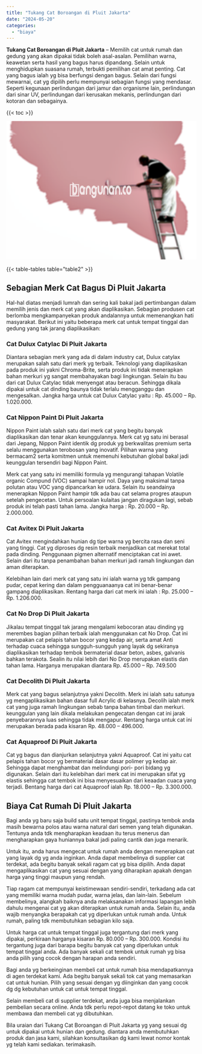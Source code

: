 ```yaml
---
title: "Tukang Cat Boroangan di Pluit Jakarta"
date: "2024-05-20"
categories: 
  - "biaya"
---
```


**Tukang Cat Boroangan di Pluit Jakarta** – Memilih cat untuk rumah dan gedung yang akan dipakai tidak boleh asal-asalan. Pemilihan warna, keawetan serta hasil yang bagus harus dipandang. Selain untuk menghidupkan suasana rumah, terbukti pemilihan cat amat penting. Cat yang bagus ialah yg bisa berfungsi dengan bagus. Selain dari fungsi mewarnai, cat yg dipilih perlu mempunyai sebagian fungsi yang mendasar. Seperti kegunaan perlindungan dari jamur dan organisme lain, perlindungan dari sinar UV, perlindungan dari kerusakan mekanis, perlindungan dari kotoran dan sebagainya.

{{< toc >}}

![Tukang Cat Boroangan di Pluit Jakarta](/images/jasa-cat-murah19.png)

{{< table-tables table="table2" >}}

## Sebagian Merk Cat Bagus Di Pluit Jakarta

Hal-hal diatas menjadi lumrah dan sering kali bakal jadi pertimbangan dalam memilih jenis dan merk cat yang akan diaplikasikan. Sebagian produsen cat berlomba mengkampanyekan produk andalannya untuk memenangkan hati masyarakat. Berikut ini yaitu beberapa merk cat untuk tempat tinggal dan gedung yang tak jarang diaplikasikan:

### Cat Dulux Catylac Di Pluit Jakarta

Diantara sebagian merk yang ada di dalam industry cat, Dulux catylax merupakan salah satu dari merk yg terbaik. Teknologi yang diaplikasikan pada produk ini yakni Chroma-Brite, serta produk ini tidak menerapkan bahan merkuri yg sangat membahayakan bagi lingkungan. Selain itu bau dari cat Dulux Catylac tidak menyengat atau beracun. Sehingga dikala dipakai untuk cat dinding baunya tidak terlalu mengganggu dan mengesalkan. Jangka harga untuk cat Dulux Catylac yaitu : Rp. 45.000 – Rp. 1.020.000.

### Cat Nippon Paint Di Pluit Jakarta

Nippon Paint ialah salah satu dari merk cat yang begitu banyak diaplikasikan dan tenar akan keunggulannya. Merk cat yg satu ini berasal dari Jepang, Nippon Paint identik dg produk yg berkwalitas premium serta selalu menggunakan terobosan yang inovatif. Pilihan warna yang bermacam2 serta komitmen untuk memenuhi kebutuhan global bakal jadi keunggulan tersendiri bagi Nippon Paint.

Merk cat yang satu ini memiliki formula yg mengurangi tahapan Volatile organic Compund (VOC) sampai hampir nol. Daya yang maksimal tanpa polutan atau VOC yang dipancarkan ke udara. Selain itu seandainya menerapkan Nippon Paint hampir tdk ada bau cat selama progres ataupun setelah pengecetan. Untuk persoalan kulaitas jangan diragukan lagi, sebab produk ini telah pasti tahan lama. Jangka harga : Rp. 20.000 – Rp. 2.000.000.

### Cat Avitex Di Pluit Jakarta

Cat Avitex mengindahkan hunian dg tipe warna yg bercita rasa dan seni yang tinggi. Cat yg diproses dg resin terbaik menjadikan cat merekat total pada dinding. Penggunaan pigmen alternatif menciptakan cat ini awet. Selain dari itu tanpa penambahan bahan merkuri jadi ramah lingkungan dan aman diterapkan.

Kelebihan lain dari merk cat yang satu ini ialah warna yg tdk gampang pudar, cepat kering dan dalam pengguanaanya cat ini benar-benar gampang diaplikasikan. Rentang harga dari cat merk ini ialah : Rp. 25.000 – Rp. 1.206.000.

### Cat No Drop Di Pluit Jakarta

Jikalau tempat tinggal tak jarang mengalami kebocoran atau dinding yg merembes bagian pilihan terbaik ialah menggunakan cat No Drop. Cat ini merupakan cat pelapis tahan bocor yang kedap air, serta amat Anti terhadap cuaca sehingga sungguh-sungguh yang layak dg sekiranya diaplikasikan terhadap tembok bermaterial dasar beton, asbes, galvanis bahkan terakota. Sealin itu nilai lebih dari No Drop merupakan elastis dan tahan lama. Harganya merupakan diantara Rp. 45.000 – Rp. 749.500

### Cat Decolith Di Pluit Jakarta

Merk cat yang bagus selanjutnya yakni Decolith. Merk ini ialah satu satunya yg mengaplikasikan bahan dasar full Acrylic di kelasnya. Decolih ialah merk cat yang juga ramah lingkungan sebab tanpa bahan timbal dan merkuri. keunggulan yang lain dikala melakukan pengecatan dengan cat ini jarak penyebarannya luas sehingga tidak mengapur. Rentang harga untuk cat ini merupakan berada pada kisaran Rp. 48.000 – 496.000.

### Cat Aquaproof Di Pluit Jakarta

Cat yg bagus dan dianjurkan selanjutnya yakni Aquaproof. Cat ini yaitu cat pelapis tahan bocor yg bermaterial dasar dasar polimer yg kedap air. Sehingga dapat menghambat dan melindungi pori- pori bidang yg digunakan. Selain dari itu kelebihan dari merk cat ini merupakan sifat yg elastis sehingga cat tembok ini bisa menyesuaikan dari keaadan cuaca yang terjadi. Bentang harga dari cat Aquaproof ialah Rp. 18.000 – Rp. 3.300.000.

## Biaya Cat Rumah Di Pluit Jakarta

Bagi anda yg baru saja build satu unit tempat tinggal, pastinya tembok anda masih bewarna polos atau warna natural dari semen yang telah digunakan. Tentunya anda tdk mengharapkan keadaan itu terus menerus dan mengharapkan gaya huniannya bakal jadi paling cantik dan juga menarik.

Untuk itu, anda harus mengecat untuk rumah anda dengan menerapkan cat yang layak dg yg anda inginkan. Anda dapat membelinya di supplier cat terdekat, ada begitu banyak sekali ragam cat yg bisa dipilih. Anda dapat mengaplikasikan cat yang sesuai dengan yang diharapkan apakah dengan harga yang tinggi maupun yang rendah.

Tiap ragam cat mempunyai keistimewaan sendiri-sendiri, terkadang ada cat yang memiliki warna mudah pudar, warna jelas, dan lain-lain. Sebelum membelinya, alangkah baiknya anda melaksanakan informasi lapangan lebih dahulu mengenai cat yg akan diterapkan untuk rumah anda. Selain itu, anda wajib menyangka berapakah cat yg diperlukan untuk rumah anda. Untuk rumah, paling tdk membutuhkan sebagian kilo saja.

Untuk harga cat untuk tempat tinggal juga tergantung dari merk yang dipakai, perkiraan harganya kisaran Rp. 80.000 – Rp. 300.000. Kondisi itu tergantung juga dari barapa begitu banyak cat yang diperlukan untuk tempat tinggal anda. Ada banyak sekali cat tembok untuk rumah yg bisa anda pilih yang cocok dengan harapan anda sendiri.

Bagi anda yg berkeinginan membeli cat untuk rumah bisa mendapatkannya di agen terdekat kami. Ada begitu banyak sekali tok cat yang memasarkan cat untuk hunian. Pilih yang sesuai dengan yg diinginkan dan yang cocok dg dg kebutuhan untuk cat untuk tempat tinggal.

Selain membeli cat di supplier terdekat, anda juga bisa menjalankan pembelian secara online. Anda tdk perlu repot-repot datang ke toko untuk membawa dan membeli cat yg dibutuhkan.

Bila uraian dari Tukang Cat Boroangan di Pluit Jakarta yg yang sesuai dg untuk dipakai untuk hunian dan gedung. diantara anda membutuhkan produk dan jasa kami, silahkan konsultasikan dg kami lewat nomor kontak yg telah kami sediakan. terimakasih.
